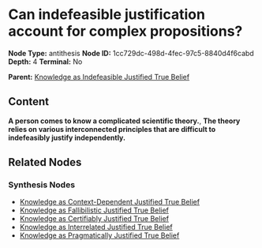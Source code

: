# Can indefeasible justification account for complex propositions?

**Node Type:** antithesis
**Node ID:** 1cc729dc-498d-4fec-97c5-8840d4f6cabd
**Depth:** 4
**Terminal:** No

**Parent:** [Knowledge as Indefeasible Justified True Belief](knowledge-as-indefeasible-justified-true-belief-synthesis-af68fa1d-32c5-4d2e-813e-1ef350bfe5d7.md)

## Content

**A person comes to know a complicated scientific theory.**, **The theory relies on various interconnected principles that are difficult to indefeasibly justify independently.**

## Related Nodes

### Synthesis Nodes

- [Knowledge as Context-Dependent Justified True Belief](knowledge-as-context-dependent-justified-true-belief-synthesis-bb5c7a03-9731-4fcb-849a-88687fabb8b2.md)
- [Knowledge as Fallibilistic Justified True Belief](knowledge-as-fallibilistic-justified-true-belief-synthesis-28ba9687-8d9b-462d-84a6-764c0d410621.md)
- [Knowledge as Certifiably Justified True Belief](knowledge-as-certifiably-justified-true-belief-synthesis-1fb18c14-6686-452c-80e4-eb1d8a1f076f.md)
- [Knowledge as Interrelated Justified True Belief](knowledge-as-interrelated-justified-true-belief-synthesis-d3591a15-1b78-4b2f-a000-66525ed7c62d.md)
- [Knowledge as Pragmatically Justified True Belief](knowledge-as-pragmatically-justified-true-belief-synthesis-96522976-4364-459c-be24-55403a0662f8.md)
